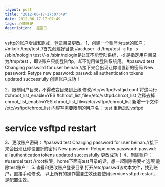 ```yaml
---
layout: post
title: "2012-06-17-17:07:49"
date: 2012-06-17 17:07:49
tags: 心情日记
description:  星期日
---
```

vsftp的账户增加和删减，登录目录更改。 
	1、创建一个账号为test的账户：
#mkdir /tmp/test                          //首先创建好目录
#adduser -d /tmp/test -g ftp -s /sbin/nologin test
//-s /sbin/nologin是让其不能登陆系统，-d 是指定用户目录为/tmp/test ，即该账户只能登陆ftp，却不能用做登陆系统用。
#passwd test 
Changing password for user beinan.//接下来会出现让你设置新的密码 
New password: 
Retype new password: 
passwd: all authentication tokens updated successfully
创建账户成功！


2、限制用户目录，不得改变目录到上级 
修改/etc/vsftpd/vsftpd.conf 
将这两行
#chroot_list_enable=YES
#chroot_list_file=/etc/vsftpd.chroot_list
注释去掉
chroot_list_enable=YES
chroot_list_file=/etc/vsftpd/chroot_list
新增一个文件: /etc/vsftpd/chroot_list 
内容写需要限制的用户名：
test
重新启动vsftpd 
# service vsftpd restart
3、更改账户密码：
#passwd test 
Changing password for user beinan.//接下来会出现让你设置新的密码 
New password: 
Retype new password: 
passwd: all authentication tokens updated successfully
更改成功！
4、删除账户：
#userdel test       //root权限，home下面有test目录的话，想一起删除需要-r 选项
删除test账户！
5. 查看和更改账户登录目录
打开/etc/passwd该文本文件，找到账户，直接手动修改。
以上所有的操作需要生效还要使用service vsftpd restart，是配置生效。

